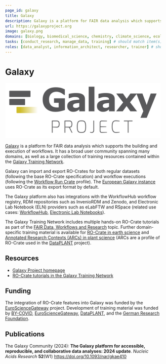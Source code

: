 ```yaml
---
page_id: galaxy
title: Galaxy
description: Galaxy is a platform for FAIR data analysis which supports the building and execution of workflows. It can import and export RO-Crates for both regular datasets and workflow executions.
url: https://galaxyproject.org
image: galaxy.png
domains: [biology, biomedical_science, chemistry, climate_science, ecology, informatics, medicine, omics, social_science] # should match item(s) in pages/domains
tasks: [conduct_research, manage_data, training] # should match item(s) in pages/tasks
roles: [data_analyst, information_architect, researcher, trainer] # should match item(s) in pages/roles
---
```


# Galaxy

[![Galaxy logo](../../assets/img/galaxy.png)](https://galaxyproject.org)

[Galaxy](https://galaxyproject.org) is a platform for FAIR data analysis which supports the building and execution of workflows. It has a broad user community spanning many domains, as well as a large collection of training resources contained within the [Galaxy Training Network](https://training.galaxyproject.org).

Galaxy can import and export RO-Crates for both regular datasets (following the base RO-Crate specification) and workflow executions (following the [Workflow Run Crate](https://www.researchobject.org/workflow-run-crate/profiles/workflow_run_crate/) profile). The [European Galaxy instance](<https://usegalaxy.eu>) uses RO-Crate as its export format by default.

The Galaxy platform also has integrations with the WorkflowHub workflow registry, RDM repositories such as InvenioRDM and Zenodo, and Electronic Lab Notebook (ELN) providers such as eLabFTW and RSpace (related use cases: [WorkflowHub](workflowhub), [Electronic Lab Notebooks](eln)).

The Galaxy Training Network includes multiple hands-on RO-Crate tutorials as part of the [FAIR Data, Workflows and Research](https://training.galaxyproject.org/training-material/topics/fair/#st-ro-crate) topic. Further domain-specific training material is available for [RO-Crate in earth science](https://gxy.io/GTN:S00127) and [Annotated Research Contexts (ARCs) in plant science](https://gxy.io/GTN:T00466) (ARCs are a profile of RO-Crate used in the [DataPLANT](dataplant) project).

## Resources

* [Galaxy Project homepage](https://galaxyproject.org)
* [RO-Crate tutorials in the Galaxy Training Network](https://training.galaxyproject.org/training-material/search2?query=ro-crate)

## Funding

The integration of RO-Crate features into Galaxy was funded by the [EuroScienceGateway](https://eurosciencegateway.eu) project. Development of training material was funded by [BY-COVID](https://by-covid.org), [EuroScienceGateway](https://eurosciencegateway.eu), [DataPLANT](https://nfdi4plants.github.io), and the [German Research Foundation](https://www.dfg.de/en).

## Publications

The Galaxy Community (2024):
**The Galaxy platform for accessible, reproducible, and collaborative data analyses: 2024 update**.
_Nucleic Acids Research_ **52**(W1)
<https://doi.org/10.1093/nar/gkae410>
